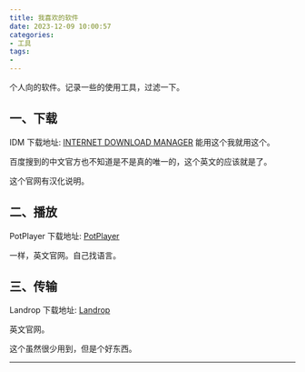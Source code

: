 ```yaml
---
title: 我喜欢的软件
date: 2023-12-09 10:00:57
categories: 
- 工具
tags:
- 
---
```


个人向的软件。记录一些的使用工具，过滤一下。

一、下载
---
IDM
下载地址: [INTERNET DOWNLOAD MANAGER](https://www.internetdownloadmanager.com/)
能用这个我就用这个。

百度搜到的中文官方也不知道是不是真的唯一的，这个英文的应该就是了。

这个官网有汉化说明。

二、播放
---
PotPlayer
下载地址: [PotPlayer](https://potplayer.tv/)

一样，英文官网。自己找语言。

三、传输
---
Landrop
下载地址: [Landrop](https://landrop.app/)

英文官网。

这个虽然很少用到，但是个好东西。

---

